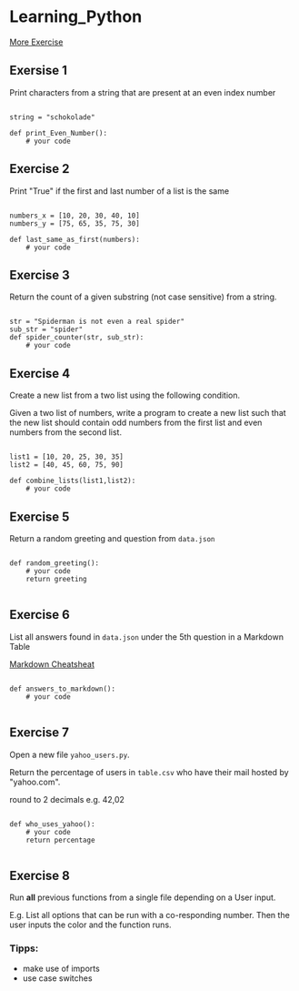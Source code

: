 # Learning_Python

[More Exercise](https://pynative.com/python-basic-exercise-combine_lists)

## Exersise 1
Print characters from a string that are present at an even index number

```python3

string = "schokolade"

def print_Even_Number():
	# your code

```

## Exercise 2
Print "True" if the first and last number of a list is the same

```python3

numbers_x = [10, 20, 30, 40, 10]
numbers_y = [75, 65, 35, 75, 30]

def last_same_as_first(numbers):
	# your code

```

## Exercise 3
Return the count of a given substring (not case sensitive) from a string.

```python3

str = "Spiderman is not even a real spider"
sub_str = "spider"
def spider_counter(str, sub_str):
	# your code

```

## Exercise 4
Create a new list from a two list using the following condition.

Given a two list of numbers, write a program to create a new list such that the new list should contain odd numbers from the first list and even numbers from the second list.

```python3

list1 = [10, 20, 25, 30, 35]
list2 = [40, 45, 60, 75, 90]

def combine_lists(list1,list2):
	# your code

```

## Exercise 5
Return a random greeting and question from `data.json`

```python3

def random_greeting():
	# your code
	return greeting


```

## Exercise 6
List all answers found in `data.json` under the 5th question in a Markdown Table

[Markdown Cheatsheat](https://www.markdownguide.org/cheat-sheet/)

```python3

def answers_to_markdown():
	# your code


```

## Exercise 7
Open a new file `yahoo_users.py`.

Return the percentage of users in `table.csv` who have their mail hosted by "yahoo.com".

round to 2 decimals e.g. 42,02


```python3

def who_uses_yahoo():
	# your code
	return percentage


```

## Exercise 8
Run **all** previous functions from a single file depending on a User input.

E.g. List all options that can be run with a co-responding number. Then the user inputs the color and the function runs.

### Tipps: 
- make use of imports
- use case switches
